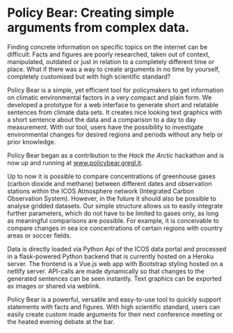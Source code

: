 # Policy Bear: Creating simple arguments from complex data.

[//]: # (Problem)
Finding concrete information on specific topics on the internet can be difficult: Facts and figures are poorly researched, taken out of context, manipulated, outdated or just in relation to a completely different time or place. What if there was a way to create arguments in no time by yourself, completely customised but with high scientific standard?

[//]: # (Description,)
Policy Bear is a simple, yet efficient tool for policymakers to get information on climatic environmental factors in a very compact and plain form.
We developed a prototype for a web interface to generate short and relatable sentences from climate data sets. It creates nice looking text graphics with a short sentence about the data and a comparison to a day to day measurement.
With our tool, users have the possibility to investigate environmental changes for desired regions and periods without any help or prior knowledge.   

Policy Bear began as a contribution to the *Hack the Arctic* hackathon and is now up and running at www.policybear.gregl.it.

[//]: # (Pathway)
Up to now it is possible to compare concentrations of greenhouse gases (carbon dioxide and methane) between different dates and observation stations within the ICOS Atmosphere network (Integrated Carbon Observation System). However, in the future it should also be possible to analyse gridded datasets.
Our simple structure allows us to easily integrate further parameters, which do not have to be limited to gases only, as long as meaningful comparisons are possible. For example, it is conceivable to compare changes in sea ice concentrations of certain regions with country areas or soccer fields.


[//]: # (Technical structure)
Data is directly loaded via Python Api of the ICOS data portal and processed in a flask-powered Python backend that is currently hosted on a Heroku server. The frontend is a Vue.js web app with Bootstrap styling hosted on a netlify server. API-calls are made dynamically so that changes to the generated
sentences can be seen instantly. Text graphics can be exported as images or shared via weblink.

[//]: # (Summery)
Policy Bear is a powerful, versatile and easy-to-use tool to quickly support statements with facts and figures.
With high scientific standard, users can easily create custom made arguments for their next conference meeting or the heated evening debate at the bar.
